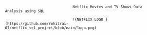                                    Netflix Movies and TV Shows Data Analysis using SQL

                                   !{NETFLIX LOGO }(https://github.com/rohitrai-07/netflix_sql_project/blob/main/logo.png)
